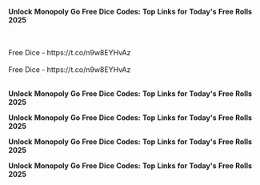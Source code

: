 <strong>Unlock</strong> <strong>Monopoly</strong> <strong>Go</strong> <strong>Free</strong> <strong>Dice</strong> <strong>Codes:</strong> <strong>Top</strong> <strong>Links</strong> <strong>for</strong> <strong>Today's</strong> <strong>Free</strong> <strong>Rolls</strong> <strong>2025</strong>

<br>
<br>Free Dice - https://t.co/n9w8EYHvAz
<br>
<br>Free Dice - https://t.co/n9w8EYHvAz
<br>
<br>

<strong>Unlock</strong> <strong>Monopoly</strong> <strong>Go</strong> <strong>Free</strong> <strong>Dice</strong> <strong>Codes:</strong> <strong>Top</strong> <strong>Links</strong> <strong>for</strong> <strong>Today's</strong> <strong>Free</strong> <strong>Rolls</strong> <strong>2025</strong>

<strong>Unlock</strong> <strong>Monopoly</strong> <strong>Go</strong> <strong>Free</strong> <strong>Dice</strong> <strong>Codes:</strong> <strong>Top</strong> <strong>Links</strong> <strong>for</strong> <strong>Today's</strong> <strong>Free</strong> <strong>Rolls</strong> <strong>2025</strong>

<strong>Unlock</strong> <strong>Monopoly</strong> <strong>Go</strong> <strong>Free</strong> <strong>Dice</strong> <strong>Codes:</strong> <strong>Top</strong> <strong>Links</strong> <strong>for</strong> <strong>Today's</strong> <strong>Free</strong> <strong>Rolls</strong> <strong>2025</strong>

<strong>Unlock</strong> <strong>Monopoly</strong> <strong>Go</strong> <strong>Free</strong> <strong>Dice</strong> <strong>Codes:</strong> <strong>Top</strong> <strong>Links</strong> <strong>for</strong> <strong>Today's</strong> <strong>Free</strong> <strong>Rolls</strong> <strong>2025</strong>

